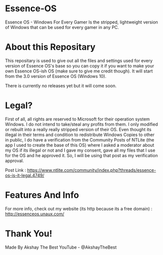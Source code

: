 # Essence-OS

Essence OS - Windows For Every Gamer 
Is the stripped, lightweight version of Windows that can be used for every gamer in any PC.

# About this Repositary

This repositary is used to give out all the files and settings used for every version of Essence OS's base so you can copy it if you want to make your own Essence OS-ish OS (make sure to give me credit though). It will start from the 3.0 version of Essence OS (Windows 10).

There is currently no releases yet but it will come soon.

# Legal?

First of all, all rights are reserved to Microsoft for their operation system Windows. I do not intend to take/steal any profits from them. I only modified or rebuilt into a really really stripped version of their OS. Even thought its illegal in their terms and condition to redistribute Windows Copies to other in public, I do have a verification from the Community Posts of NTLite (the app I used to create the base of this OS) where I asked a moderator about my OS if its illegal or not and I gave my consent, gave all my files that I use for the OS and he approved it. So, I will be using that post as my verification approval.

Post Link : https://www.ntlite.com/community/index.php?threads/essence-os-is-it-legal.4749/

# Features And Info

For more info, check out my website (its http because its a free domain) : http://essenceos.unaux.com/


# Thank You!

Made By Akshay The Best 
YouTube - @AkshayTheBest
